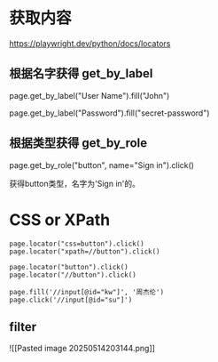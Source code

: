 # 获取内容
https://playwright.dev/python/docs/locators
## 根据名字获得 get_by_label

page.get_by_label("User Name").fill("John")  

page.get_by_label("Password").fill("secret-password")  

## 根据类型获得 get_by_role
page.get_by_role("button", name="Sign in").click()

获得button类型，名字为'Sign in'的。

# CSS or XPath
```
page.locator("css=button").click()  
page.locator("xpath=//button").click()  
  
page.locator("button").click()  
page.locator("//button").click()
```


```
page.fill('//input[@id="kw"]', '周杰伦')  
page.click('//input[@id="su"]')
```

## filter
![[Pasted image 20250514203144.png]]